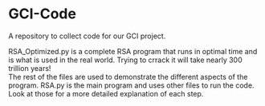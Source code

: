 # GCI-Code
A repository to collect code for our GCI project. 

RSA_Optimized.py is a complete RSA program that runs in optimal time and is what is used in the real world. Trying to crrack it will take nearly 300 trillion years!    
The rest of the files are used to demonstrate the different aspects of the program. RSA.py is the main program and uses other files to run the code. Look at those for a more detailed explanation of each step. 
